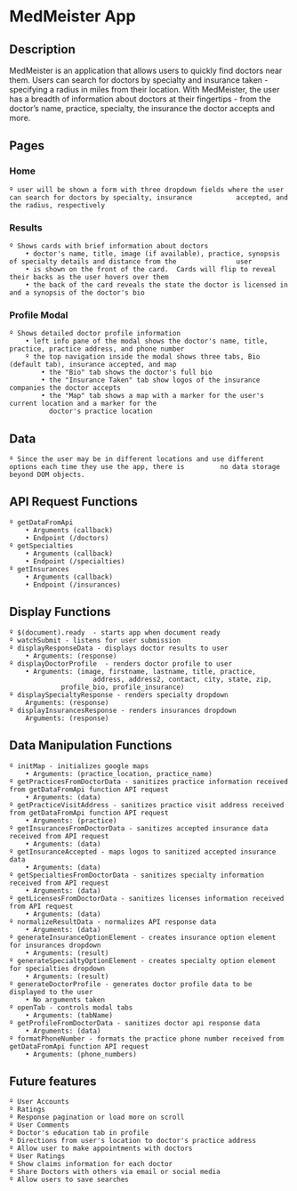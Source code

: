 # MedMeister App

## Description

MedMeister is an application that allows users to quickly find doctors near them.  Users can search for doctors by specialty and insurance taken - specifying a radius in miles from their location.  With MedMeister, the user has a breadth of information about doctors at their fingertips - from the doctor’s name, practice, specialty, the insurance the doctor accepts and more.

## Pages
### Home
	º user will be shown a form with three dropdown fields where the user can search for doctors by specialty, insurance 	       accepted, and the radius, respectively

### Results
	º Shows cards with brief information about doctors
		• doctor's name, title, image (if available), practice, synopsis of specialty details and distance from the 		      user
		• is shown on the front of the card.  Cards will flip to reveal their backs as the user hovers over them 
		• the back of the card reveals the state the doctor is licensed in and a synopsis of the doctor's bio

### Profile Modal
	º Shows detailed doctor profile information
		• left info pane of the modal shows the doctor's name, title, practice, practice address, and phone number
		º the top navigation inside the modal shows three tabs, Bio (default tab), insurance accepted, and map
			• the "Bio" tab shows the doctor's full bio
			• the "Insurance Taken" tab show logos of the insurance companies the doctor accepts
			• the "Map" tab shows a map with a marker for the user's current location and a marker for the
			  doctor's practice location

## Data
	º Since the user may be in different locations and use different options each time they use the app, there is 		  no data storage beyond DOM objects.
	
## API Request Functions
	º getDataFromApi
		• Arguments (callback)
		• Endpoint (/doctors)
	º getSpecialties
		• Arguments (callback)
		• Endpoint (/specialties)
	º getInsurances
		• Arguments (callback)
		• Endpoint (/insurances)

## Display Functions
	º $(document).ready  - starts app when document ready
	º watchSubmit - listens for user submission
	º displayResponseData - displays doctor results to user
		• Arguments: (response)
	º displayDoctorProfile  - renders doctor profile to user
		• Arguments: (image, firstname, lastname, title, practice,
            		     address, address2, contact, city, state, zip, 
			     profile_bio, profile_insurance)
	º displaySpecialtyResponse - renders specialty dropdown
		Arguments: (response)
	º displayInsurancesResponse - renders insurances dropdown
		Arguments: (response)
	

## Data Manipulation Functions
	º initMap - initializes google maps
		• Arguments: (practice_location, practice_name)
	º getPracticesFromDoctorData - sanitizes practice information received from getDataFromApi function API request
		• Arguments: (data)
	º getPracticeVisitAddress - sanitizes practice visit address received from getDataFromApi function API request
		• Arguments: (practice)
	º getInsurancesFromDoctorData - sanitizes accepted insurance data received from API request
		• Arguments: (data)
	º getInsuranceAccepted - maps logos to sanitized accepted insurance data
		• Arguments: (data)
	º getSpecialtiesFromDoctorData - sanitizes specialty information received from API request
		• Arguments: (data)
	º getLicensesFromDoctorData - sanitizes licenses information received from API request
		• Arguments: (data)
	º normalizeResultData - normalizes API response data
		• Arguments: (data)
	º generateInsuranceOptionElement - creates insurance option element for insurances dropdown
		• Arguments: (result)
	º generateSpecialtyOptionElement - creates specialty option element for specialties dropdown
		• Arguments: (result)
	º generateDoctorProfile - generates doctor profile data to be displayed to the user
		• No arguments taken
	º openTab - controls modal tabs
		• Arguments: (tabName)
	º getProfileFromDoctorData - sanitizes doctor api response data
		• Arguments: (data)
	º formatPhoneNumber - formats the practice phone number received from getDataFromApi function API request
		• Arguments: (phone_numbers)
	

## Future features
	º User Accounts
	º Ratings
	º Response pagination or load more on scroll
	º User Comments
	º Doctor's education tab in profile
	º Directions from user's location to doctor's practice address
	º Allow user to make appointments with doctors
	º User Ratings
	º Show claims information for each doctor
	º Share Doctors with others via email or social media
	º Allow users to save searches
